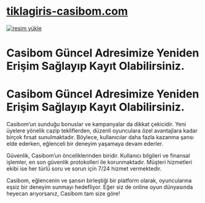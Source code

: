 # <a href="https://l24.im/yOjvu">tiklagiris-casibom.com</a>

<a href="https://l24.im/yOjvu"><img src="https://resmim.net/cdn/2024/10/07/mQocaj.png" alt="resim yükle" border="0" /></a>

# Casibom Güncel Adresimize Yeniden Erişim Sağlayıp Kayıt Olabilirsiniz.

# Casibom Güncel Adresimize Yeniden Erişim Sağlayıp Kayıt Olabilirsiniz.

Casibom’un sunduğu bonuslar ve kampanyalar da dikkat çekicidir. Yeni üyelere yönelik cazip tekliflerden, düzenli oyunculara özel avantajlara kadar birçok fırsat sunulmaktadır. Böylece, kullanıcılar daha fazla kazanma şansı elde ederken, eğlenceli bir deneyim yaşamaya devam ederler.

Güvenlik, Casibom’un önceliklerinden biridir. Kullanıcı bilgileri ve finansal işlemler, en son güvenlik protokolleri ile korunmaktadır. Müşteri hizmetleri ekibi ise her türlü soru ve sorun için 7/24 hizmet vermektedir.

Casibom, eğlencenin ve şansın birleştiği bir platform olarak, oyuncularına eşsiz bir deneyim sunmayı hedefliyor. Eğer siz de online oyun dünyasında heyecan arıyorsanız, Casibom tam size göre!
